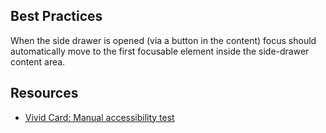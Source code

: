 ## Best Practices

When the side drawer is opened (via a button in the content) focus should automatically move to the first focusable element inside the side-drawer content area.

## Resources

- [Vivid Card: Manual accessibility test](https://docs.google.com/spreadsheets/d/1d_8HUYQlmohXCt5oBE4ja429sd_xlwExwt3VJ_yUtus/edit?gid=1175911860#gid=1175911860)

